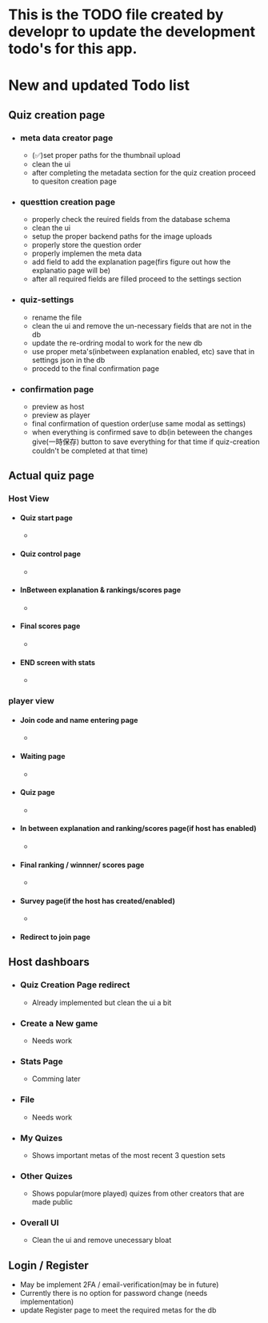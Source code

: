 # This is the TODO file created by developr to update the development todo's for this app.
# New and updated Todo list

## Quiz creation page

- ### meta data creator page
    - (✅)set proper paths for the thumbnail upload
    - clean the ui
    - after completing the metadata section for the quiz creation proceed to quesiton creation page
- ### questtion creation page
    - properly check the reuired fields from the database schema 
    - clean the ui 
    - setup the proper backend paths for the image uploads
    - properly store the question order 
    - properly implemen the meta data
    - add field to add the explanation page(firs figure out how the explanatio page will be)
    - after all required fields are filled proceed to the settings section
- ### quiz-settings
    - rename the file
    - clean the ui and remove the un-necessary fields that are not in the db
    - update the re-ordring modal to work for the new db
    - use proper meta's(inbetween explanation enabled, etc) save that in settings json in the db
    - procedd to the final confirmation page
- ### confirmation page
    - preview as host
    - preview as player
    - final confirmation of question order(use same modal as settings)
    - when everything is confirmed save to db(in beteween the changes give(一時保存) button to save everything for that time if quiz-creation  couldn't be completed at that time)

## Actual quiz page

### Host View
- #### Quiz start page
    - 
- #### Quiz control page
    -  
- #### InBetween explanation & rankings/scores page
    - 
- #### Final scores page
    - 
- #### END screen with stats
    - 
### player view
- #### Join code and name entering page
    - 
- #### Waiting page
    - 
- #### Quiz page
    - 
- #### In between explanation and ranking/scores page(if host has enabled)
    - 
- #### Final ranking / winnner/ scores page
    -  
- #### Survey page(if the host has created/enabled)
    - 
- #### Redirect to join page

## Host dashboars
- ### Quiz Creation Page redirect
    - Already implemented but clean the ui a bit
- ### Create a New game
    - Needs work
- ### Stats Page
    - Comming later
- ### File
    - Needs work
- ### My Quizes
    - Shows important metas of the most recent 3 question sets
- ### Other Quizes
    - Shows popular(more played) quizes from other creators that are made public
- ### Overall UI
    - Clean the ui and remove unecessary bloat

## Login / Register
- May be implement 2FA / email-verification(may be in future)
- Currently there is no option for password change (needs implementation)
- update Register page to meet the required metas for the db